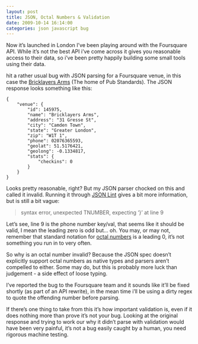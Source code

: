 ```yaml
---
layout: post
title: JSON, Octal Numbers & Validation
date: 2009-10-14 16:14:00
categories: json javascript bug
---
```


Now it’s launched in London I’ve been playing around with the Foursquare API. While it’s not the best API i’ve come across it gives you reasonable access to their data, so i’ve been pretty happily building some small tools using their data.

hit a rather usual bug with JSON parsing for a Foursquare venue, in this case the [Bricklayers Arms](http://foursquare.com/venue/140854) (The home of Pub Standards). The JSON response looks something like this:

```
{
    "venue": {
        "id": 145975,
        "name": "Bricklayers Arms",
        "address": "31 Gresse St",
        "city": "Camden Town",
        "state": "Greater London",
        "zip": "W1T 1",
        "phone": 02076365593,
        "geolat": 51.5176421,
        "geolong": -0.1334817,
        "stats": {
            "checkins": 0
        }
    }
}
```

Looks pretty reasonable, right? But my JSON parser chocked on this and called it invalid. Running it through [JSON Lint](http://www.jsonlint.com/) gives a bit more information, but is still a bit vague:

> syntax error, unexpected TNUMBER, expecting ‘}’ at line 9

Let’s see, line 9 is the phone number key/val, that seems like it should be valid, I mean the leading zero is odd but… oh. You may, or may not, remember that standard notation for [octal numbers](http://en.wikipedia.org/wiki/Octal) is a leading 0, it’s not something you run in to very often.

So why is an octal number invalid? Because the JSON spec doesn’t explicitly support octal numbers as native types and parsers aren’t compelled to either. Some may do, but this is probably more luck than judgement - a side effect of loose typing.

I’ve reported the bug to the Foursquare team and it sounds like it’ll be fixed shortly (as part of an API rewrite), in the mean time i’ll be using a dirty regex to quote the offending number before parsing.

If there’s one thing to take from this it’s how important validation is, even if it does nothing more than prove it’s not your bug. Looking at the original response and trying to work our why it didn’t parse with validation would have been very painful, it’s not a bug easily caught by a human, you need rigorous machine testing.
